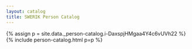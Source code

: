 ```yaml
---
layout: catalog
title: SWERIK Person Catalog
---
```

{% assign p = site.data._person-catalog.i-DaxspjHMgaa4Y4c6vUVh22 %}
{% include person-catalog.html p=p %}

